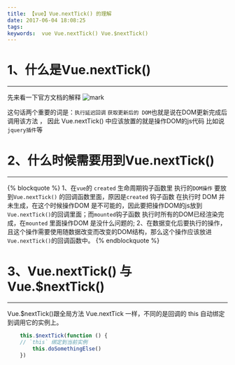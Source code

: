 ```yaml
---
title: 【vue】Vue.nextTick() 的理解
date: 2017-06-04 18:08:25
tags:
keywords:  vue Vue.nextTick() Vue.$nextTick()
---
```

 # 1、什么是Vue.nextTick()
-------------
先来看一下官方文档的解释
![mark](http://oopl89lfl.bkt.clouddn.com/myerlee/20170606/203533022.png?imageslim)
<!--more-->
这句话两个重要的词是：`执行延迟回调` `获取更新后的 DOM`也就是说在DOM更新完成后调用该方法 ，
因此 Vue.nextTick() 中应该放置的就是操作DOM的js代码  比如说`jquery插件`等

 # 2、什么时候需要用到Vue.nextTick()
-------------
{% blockquote %}
1、在`vue`的 `created` 生命周期钩子函数里 执行的`DOM操作` 要放到`Vue.nextTick()` 的回调函数里面，原因是`created` 钩子函数
在执行时 DOM 并未生成，在这个时候操作DOM 是不可能的，因此要把操作DOM的js放到`Vue.nextTick()`的回调里面；而`mounted`钩子函数
执行时所有的DOM已经渲染完成，在`mounted` 里面操作DOM 是没什么问题的;
2、在数据变化后要执行的操作，且这个操作需要使用随数据改变而改变的DOM结构，那么这个操作应该放进`Vue.nextTick()`的回调函数中。
{% endblockquote %}

 # 3、Vue.nextTick() 与 Vue.$nextTick()
-------------
Vue.$nextTick()跟全局方法 Vue.nextTick 一样，不同的是回调的 this 自动绑定到调用它的实例上。
```js
    this.$nextTick(function () {
    // `this` 绑定到当前实例
        this.doSomethingElse()
    })
```